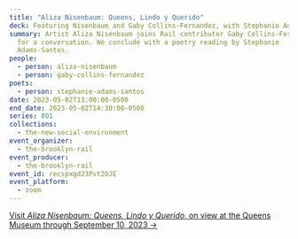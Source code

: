 ```yaml
---
title: "Aliza Nisenbaum: Queens, Lindo y Querido"
deck: Featuring Nisenbaum and Gaby Collins-Fernandez, with Stephanie Adams-Santos
summary: Artist Aliza Nisenbaum joins Rail contributor Gaby Collins-Fernandez
  for a conversation. We conclude with a poetry reading by Stephanie
  Adams-Santos.
people:
  - person: aliza-nisenbaum
  - person: gaby-collins-fernandez
poets:
  - person: stephanie-adams-santos
date: 2023-05-02T13:00:00-0500
end_date: 2023-05-02T14:30:00-0500
series: 801
collections:
  - the-new-social-environment
event_organizer:
  - the-brooklyn-rail
event_producer:
  - the-brooklyn-rail
event_id: recspxgd23Pvt2OJE
event_platform:
  - zoom
---
```

[V﻿isit *Aliza Nisenbaum: Queens, Lindo y Querido*, on view at the Queens Museum through September 10, 2023 →](https://queensmuseum.org/exhibition/aliza-nisenbaum-queens-lindo-y-querido/)